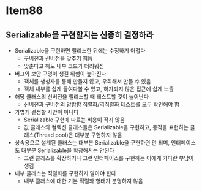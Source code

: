 # Item86

## Serializable을 구현할지는 신중히 결정하라

- Serializable을 구현하면 릴리스한 뒤에는 수정하기 어렵다
    - 구버전과 신버전을 맞추기 힘듬
    - 맞춘다고 해도 내부 코드가 더러워짐
- 버그와 보안 구멍이 생길 위험이 높아진다
    - 객체를 생성자를 통해 만들지 않고, 우회해서 만들 수 있음
    - 객체 내부를 쉽게 들여다볼 수 있고, 허가되지 않은 접근에 쉽게 노출
- 해당 클래스의 신버전을 릴리스할 때 테스트할 것이 늘어난다
    - 신버전과 구버전의 양방향 직렬화/역직렬화 테스트를 모두 확인해야 함
- 가볍게 결정할 사안이 아니다
    - Serializable 구현에 따르는 비용이 적지 않음
    - 값 클래스와 컬렉션 클래스들은 Serializable을 구현하고, 동작을 표현하는 클래스(Thread pool)은 대부분 구현하지 않음
- 상속용으로 설계된 클래스는 대부분 Serializable을 구현하면 안 되며, 인터페이스도 대부분 Serializable을 확장해서는 안된다
    - 그런 클래스를 확장하거나 그런 인터페이스를 구현하는 이에게 커다란 부담이 생김
- 내부 클래스는 직렬화를 구현하지 말아야 한다
    - 내부 클래스에 대한 기본 직렬화 형태가 분명하지 않음